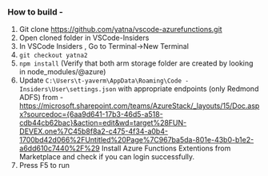 ### How to build -
1. Git clone https://github.com/yatna/vscode-azurefunctions.git
2. Open cloned folder in VSCode-Insiders
3. In VSCode Insiders , Go to Terminal->New Terminal
4. ```git checkout yatna2```
5. ```npm install``` (Verify that both arm storage folder are created by looking in node_modules/@azure)
6. Update ```C:\Users\t-yaverm\AppData\Roaming\Code - Insiders\User\settings.json``` with appropriate endpoints (only Redmond ADFS) from - https://microsoft.sharepoint.com/teams/AzureStack/_layouts/15/Doc.aspx?sourcedoc={6aa9d641-17b3-46d5-a518-cdb44cb62bac}&action=edit&wd=target%28FUN-DEVEX.one%7C45b8f8a2-c475-4f34-a0b4-1700bd42d066%2FUntitled%20Page%7C967ba5da-801e-43b0-b1e2-a6dd610c7440%2F%29
Install Azure Functions Extentions from Marketplace and check if you can login successfully.
7. Press F5 to run
